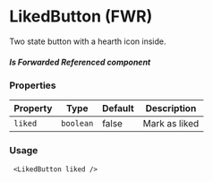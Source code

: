 # LikedButton (FWR)
Two state button with a hearth icon inside.

##### Is Forwarded Referenced component

### Properties
| Property | Type  | Default | Description |
| --- | --- | --- | --- |
| `liked` | `boolean` | false | Mark as liked |
### Usage
```
 <LikedButton liked />
```
